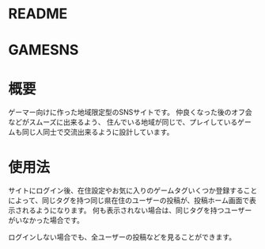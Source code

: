 # README

# GAMESNS

# 概要
ゲーマー向けに作った地域限定型のSNSサイトです。
仲良くなった後のオフ会などがスムーズに出来るよう、
住んでいる地域が同じで、プレイしているゲームも同じ人同士で交流出来るように設計しています。

# 使用法

サイトにログイン後、在住設定やお気に入りのゲームタグいくつか登録することによって、同じタグを持つ同じ県在住のユーザーの投稿が、投稿ホーム画面で表示されるようになります。
何も表示されない場合は、同じタグを持つユーザーがいなかった場合です。

ログインしない場合でも、全ユーザーの投稿などを見ることができます。

